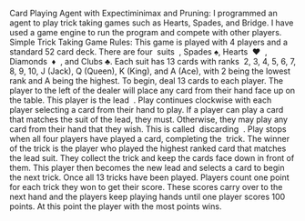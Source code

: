 Card Playing Agent with Expectiminimax and Pruning:
I programmed an agent to play trick taking games such as Hearts,
Spades, and Bridge. I have used a game engine to run the program and compete with other players.
Simple Trick Taking Game Rules:
This game is played with 4 players and a standard 52 card deck. There are four ​ suits ​ , Spades ♠,
Hearts ​ ♥ ​ , Diamonds ​ ♦ ​ , and Clubs ♣. Each suit has 13 cards with ​ ranks ​ 2, 3, 4, 5, 6, 7, 8, 9, 10, J
(Jack), Q (Queen), K (King), and A (Ace), with 2 being the lowest rank and A being the highest.
To begin, deal 13 cards to each player. The player to the left of the dealer will place any card
from their hand face up on the table. This player is the ​ lead ​ .
Play continues clockwise with each player selecting a card from their hand to play. If a player
can play a card that matches the suit of the lead, they must. Otherwise, they may play any card
from their hand that they wish. This is called ​ discarding ​ . Play stops when all four players have
played a card, completing the ​ trick.
The winner of the trick is the player who played the highest ranked card that matches the lead
suit. They collect the trick and keep the cards face down in front of them. This player then
becomes the new lead and selects a card to begin the next trick.
Once all 13 tricks have been played. Players count one point for each trick they won to get their
score. These scores carry over to the next hand and the players keep playing hands until one
player scores 100 points. At this point the player with the most points wins.


